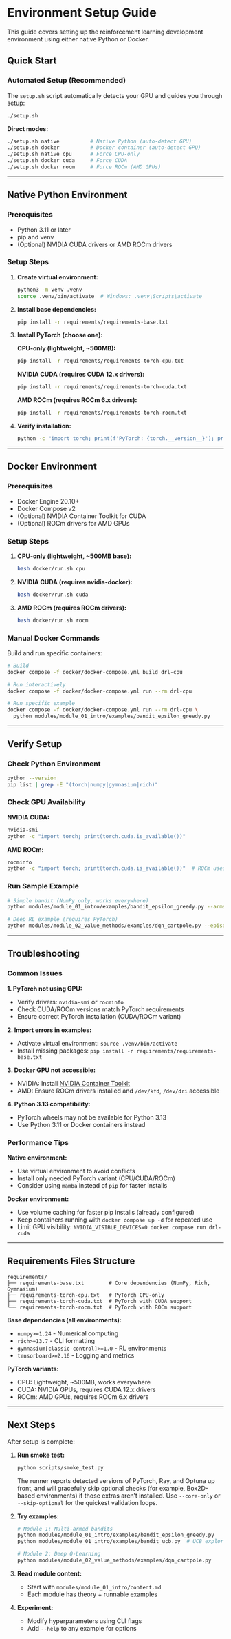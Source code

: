 # Environment Setup Guide

This guide covers setting up the reinforcement learning development environment using either native Python or Docker.

## Quick Start

### Automated Setup (Recommended)

The `setup.sh` script automatically detects your GPU and guides you through setup:

```bash
./setup.sh
```

**Direct modes:**
```bash
./setup.sh native          # Native Python (auto-detect GPU)
./setup.sh docker          # Docker container (auto-detect GPU)
./setup.sh native cpu      # Force CPU-only
./setup.sh docker cuda     # Force CUDA
./setup.sh docker rocm     # Force ROCm (AMD GPUs)
```

---

## Native Python Environment

### Prerequisites
- Python 3.11 or later
- pip and venv
- (Optional) NVIDIA CUDA drivers or AMD ROCm drivers

### Setup Steps

1. **Create virtual environment:**
   ```bash
   python3 -m venv .venv
   source .venv/bin/activate  # Windows: .venv\Scripts\activate
   ```

2. **Install base dependencies:**
   ```bash
   pip install -r requirements/requirements-base.txt
   ```

3. **Install PyTorch (choose one):**

   **CPU-only (lightweight, ~500MB):**
   ```bash
   pip install -r requirements/requirements-torch-cpu.txt
   ```

   **NVIDIA CUDA (requires CUDA 12.x drivers):**
   ```bash
   pip install -r requirements/requirements-torch-cuda.txt
   ```

   **AMD ROCm (requires ROCm 6.x drivers):**
   ```bash
   pip install -r requirements/requirements-torch-rocm.txt
   ```

4. **Verify installation:**
   ```bash
   python -c "import torch; print(f'PyTorch: {torch.__version__}'); print(f'CUDA available: {torch.cuda.is_available()}')"
   ```

---

## Docker Environment

### Prerequisites
- Docker Engine 20.10+
- Docker Compose v2
- (Optional) NVIDIA Container Toolkit for CUDA
- (Optional) ROCm drivers for AMD GPUs

### Setup Steps

1. **CPU-only (lightweight, ~500MB base):**
   ```bash
   bash docker/run.sh cpu
   ```

2. **NVIDIA CUDA (requires nvidia-docker):**
   ```bash
   bash docker/run.sh cuda
   ```

3. **AMD ROCm (requires ROCm drivers):**
   ```bash
   bash docker/run.sh rocm
   ```

### Manual Docker Commands

Build and run specific containers:

```bash
# Build
docker compose -f docker/docker-compose.yml build drl-cpu

# Run interactively
docker compose -f docker/docker-compose.yml run --rm drl-cpu

# Run specific example
docker compose -f docker/docker-compose.yml run --rm drl-cpu \
  python modules/module_01_intro/examples/bandit_epsilon_greedy.py
```

---

## Verify Setup

### Check Python Environment
```bash
python --version
pip list | grep -E "(torch|numpy|gymnasium|rich)"
```

### Check GPU Availability

**NVIDIA CUDA:**
```bash
nvidia-smi
python -c "import torch; print(torch.cuda.is_available())"
```

**AMD ROCm:**
```bash
rocminfo
python -c "import torch; print(torch.cuda.is_available())"  # ROCm uses CUDA API
```

### Run Sample Example
```bash
# Simple bandit (NumPy only, works everywhere)
python modules/module_01_intro/examples/bandit_epsilon_greedy.py --arms 5 --steps 1000

# Deep RL example (requires PyTorch)
python modules/module_02_value_methods/examples/dqn_cartpole.py --episodes 50
```

---

## Troubleshooting

### Common Issues

**1. PyTorch not using GPU:**
- Verify drivers: `nvidia-smi` or `rocminfo`
- Check CUDA/ROCm versions match PyTorch requirements
- Ensure correct PyTorch installation (CUDA/ROCm variant)

**2. Import errors in examples:**
- Activate virtual environment: `source .venv/bin/activate`
- Install missing packages: `pip install -r requirements/requirements-base.txt`

**3. Docker GPU not accessible:**
- NVIDIA: Install [NVIDIA Container Toolkit](https://docs.nvidia.com/datacenter/cloud-native/container-toolkit/install-guide.html)
- AMD: Ensure ROCm drivers installed and `/dev/kfd`, `/dev/dri` accessible

**4. Python 3.13 compatibility:**
- PyTorch wheels may not be available for Python 3.13
- Use Python 3.11 or Docker containers instead

### Performance Tips

**Native environment:**
- Use virtual environment to avoid conflicts
- Install only needed PyTorch variant (CPU/CUDA/ROCm)
- Consider using `mamba` instead of `pip` for faster installs

**Docker environment:**
- Use volume caching for faster pip installs (already configured)
- Keep containers running with `docker compose up -d` for repeated use
- Limit GPU visibility: `NVIDIA_VISIBLE_DEVICES=0 docker compose run drl-cuda`

---

## Requirements Files Structure

```
requirements/
├── requirements-base.txt        # Core dependencies (NumPy, Rich, Gymnasium)
├── requirements-torch-cpu.txt   # PyTorch CPU-only
├── requirements-torch-cuda.txt  # PyTorch with CUDA support
└── requirements-torch-rocm.txt  # PyTorch with ROCm support
```

**Base dependencies (all environments):**
- `numpy>=1.24` - Numerical computing
- `rich>=13.7` - CLI formatting
- `gymnasium[classic-control]>=1.0` - RL environments
- `tensorboard>=2.16` - Logging and metrics

**PyTorch variants:**
- CPU: Lightweight, ~500MB, works everywhere
- CUDA: NVIDIA GPUs, requires CUDA 12.x drivers
- ROCm: AMD GPUs, requires ROCm 6.x drivers

---

## Next Steps

After setup is complete:

1. **Run smoke test:**
   ```bash
   python scripts/smoke_test.py
   ```
   The runner reports detected versions of PyTorch, Ray, and Optuna up front, and will gracefully skip optional checks (for example, Box2D-based environments) if those extras aren’t installed. Use `--core-only` or `--skip-optional` for the quickest validation loops.

2. **Try examples:**
   ```bash
   # Module 1: Multi-armed bandits
   python modules/module_01_intro/examples/bandit_epsilon_greedy.py
   python modules/module_01_intro/examples/bandit_ucb.py  # UCB exploration strategy

   # Module 2: Deep Q-Learning
   python modules/module_02_value_methods/examples/dqn_cartpole.py
   ```

3. **Read module content:**
   - Start with `modules/module_01_intro/content.md`
   - Each module has theory + runnable examples

4. **Experiment:**
   - Modify hyperparameters using CLI flags
   - Add `--help` to any example for options
